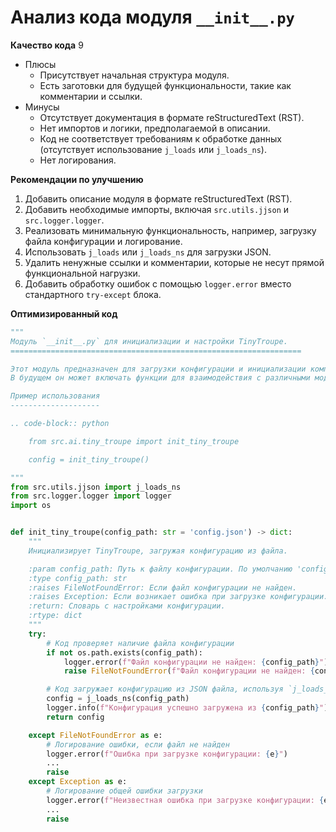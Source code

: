 # Анализ кода модуля `__init__.py`

**Качество кода**
9
- Плюсы
    - Присутствует начальная структура модуля.
    - Есть заготовки для будущей функциональности, такие как комментарии и ссылки.
- Минусы
    - Отсутствует документация в формате reStructuredText (RST).
    - Нет импортов и логики, предполагаемой в описании.
    - Код не соответствует требованиям к обработке данных (отсутствует использование `j_loads` или `j_loads_ns`).
    - Нет логирования.

**Рекомендации по улучшению**

1.  Добавить описание модуля в формате reStructuredText (RST).
2.  Добавить необходимые импорты, включая `src.utils.jjson` и `src.logger.logger`.
3.  Реализовать минимальную функциональность, например, загрузку файла конфигурации и логирование.
4.  Использовать `j_loads` или `j_loads_ns` для загрузки JSON.
5.  Удалить ненужные ссылки и комментарии, которые не несут прямой функциональной нагрузки.
6.  Добавить обработку ошибок с помощью `logger.error` вместо стандартного `try-except` блока.

**Оптимизированный код**

```python
"""
Модуль `__init__.py` для инициализации и настройки TinyTroupe.
=================================================================

Этот модуль предназначен для загрузки конфигурации и инициализации компонентов TinyTroupe.
В будущем он может включать функции для взаимодействия с различными моделями ИИ.

Пример использования
--------------------

.. code-block:: python

    from src.ai.tiny_troupe import init_tiny_troupe

    config = init_tiny_troupe()

"""
from src.utils.jjson import j_loads_ns
from src.logger.logger import logger
import os


def init_tiny_troupe(config_path: str = 'config.json') -> dict:
    """
    Инициализирует TinyTroupe, загружая конфигурацию из файла.

    :param config_path: Путь к файлу конфигурации. По умолчанию 'config.json'.
    :type config_path: str
    :raises FileNotFoundError: Если файл конфигурации не найден.
    :raises Exception: Если возникает ошибка при загрузке конфигурации.
    :return: Словарь с настройками конфигурации.
    :rtype: dict
    """
    try:
        # Код проверяет наличие файла конфигурации
        if not os.path.exists(config_path):
            logger.error(f"Файл конфигурации не найден: {config_path}")
            raise FileNotFoundError(f"Файл конфигурации не найден: {config_path}")

        # Код загружает конфигурацию из JSON файла, используя `j_loads_ns`
        config = j_loads_ns(config_path)
        logger.info(f"Конфигурация успешно загружена из {config_path}")
        return config

    except FileNotFoundError as e:
        # Логирование ошибки, если файл не найден
        logger.error(f"Ошибка при загрузке конфигурации: {e}")
        ...
        raise
    except Exception as e:
        # Логирование общей ошибки загрузки
        logger.error(f"Неизвестная ошибка при загрузке конфигурации: {e}")
        ...
        raise
```